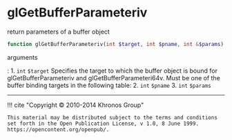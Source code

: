 # glGetBufferParameteriv
return parameters of a buffer object

```php
function glGetBufferParameteriv(int $target, int $pname, int &$params) : void
```

arguments

:    1. `int` `$target` Specifies the target to which the buffer object is bound
    for glGetBufferParameteriv and glGetBufferParameteri64v. Must be one of the
    buffer binding targets in the following table:
    2. `int` `$pname` 
    3. `int` `$params` 

---
     

!!! cite "Copyright © 2010-2014 Khronos Group"

    This material may be distributed subject to the terms and conditions set forth in the Open Publication License, v 1.0, 8 June 1999. https://opencontent.org/openpub/.